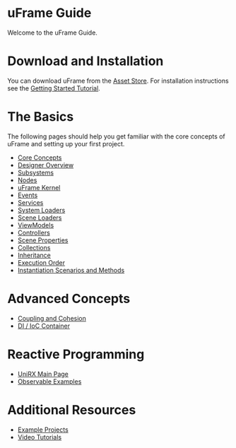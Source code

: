 # uFrame Guide

Welcome to the uFrame Guide.

# Download and Installation

You can download uFrame from the [Asset Store](https://www.assetstore.unity3d.com/en/#!/content/14381). For installation instructions see the [Getting Started Tutorial](getting-started-for-uframe-mvvm-16/tutorial-1.md).

# The Basics

The following pages should help you get familiar with the core concepts of uFrame and setting up your first project.

* [Core Concepts](core-concepts.md)
* [Designer Overview](designer-overview.md)
* [Subsystems](subsystems.md)
* [Nodes](nodes.md)
* [uFrame Kernel](kernel.md)
* [Events](events.md)
* [Services](services.md)
* [System Loaders](system-loaders.md)
* [Scene Loaders](scene-loaders.md)
* [ViewModels](viewmodel.md)
* [Controllers](controller.md)
* [Scene Properties](scene-properties.md)
* [Collections](element-collections.md)
* [Inheritance](inheritance.md)
* [Execution Order](execution-order.md)
* [Instantiation Scenarios and Methods](instantiation-scenarios-and-methods.md)

# Advanced Concepts

* [Coupling and Cohesion](coupling-and-cohesion.md)
* [DI / IoC Container](di-ioc-container.md)

# Reactive Programming

* [UniRX Main Page](https://github.com/neuecc/UniRx)
* [Observable Examples](observable-examples.md)

# Additional Resources

* [Example Projects](example-projects.md)
* [Video Tutorials](video-tutorials.md)
